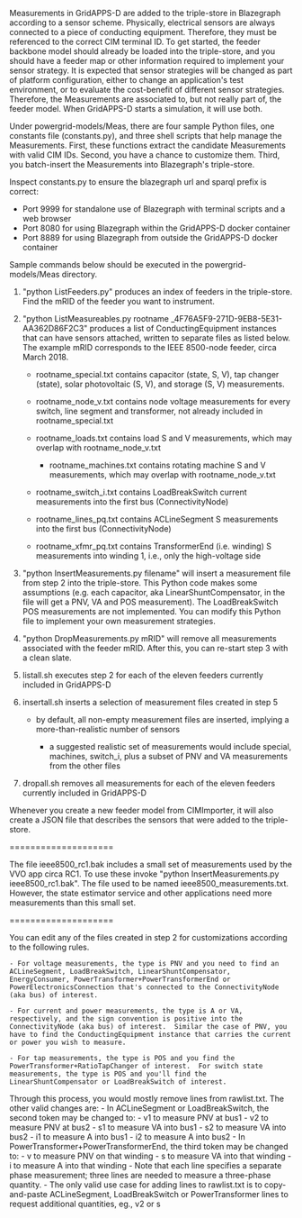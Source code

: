 Measurements in GridAPPS-D are added to the triple-store in Blazegraph according to a sensor scheme. Physically, electrical sensors are always connected to a piece of conducting equipment. Therefore, they must be referenced to the correct CIM terminal ID. To get started, the feeder backbone model should already be loaded into the triple-store, and you should have a feeder map or other information required to implement your sensor strategy. It is expected that sensor strategies will be changed as part of platform configuration, either to change an application's test environment, or to evaluate the cost-benefit of different sensor strategies. Therefore, the Measurements are associated to, but not really part of, the feeder model. When GridAPPS-D starts a simulation, it will use both.

Under powergrid-models/Meas, there are four sample Python files, one constants file (constants.py), and three shell scripts that help manage the Measurements. First, these functions extract the candidate Measurements with valid CIM IDs. Second, you have a chance to customize them. Third, you batch-insert the Measurements into Blazegraph's triple-store.

Inspect constants.py to ensure the blazegraph url and sparql prefix is correct:

 - Port 9999 for standalone use of Blazegraph with terminal scripts and a web browser
 - Port 8080 for using Blazegraph within the GridAPPS-D docker container
 - Port 8889 for using Blazegraph from outside the GridAPPS-D docker container

Sample commands below should be executed in the powergrid-models/Meas directory. 

1. "python ListFeeders.py" produces an index of feeders in the triple-store.  Find the mRID of the feeder you want to instrument.  

2. "python ListMeasureables.py rootname _4F76A5F9-271D-9EB8-5E31-AA362D86F2C3" produces a list of ConductingEquipment instances that can have sensors attached, written to separate files as listed below.  The example mRID corresponds to the IEEE 8500-node feeder, circa March 2018.
 
    - rootname_special.txt contains capacitor (state, S, V), tap changer (state), solar photovoltaic (S, V), and storage (S, V) measurements. 
 
    - rootname_node_v.txt contains node voltage measurements for every switch, line segment and transformer, not already included in rootname_special.txt 

    - rootname_loads.txt contains load S and V measurements, which may overlap with rootname_node_v.txt 

		- rootname_machines.txt contains rotating machine S and V measurements, which may overlap with rootname_node_v.txt

    - rootname_switch_i.txt contains LoadBreakSwitch current measurements into the first bus (ConnectivityNode) 

    - rootname_lines_pq.txt contains ACLineSegment S measurements into the first bus (ConnectivityNode)
 
    - rootname_xfmr_pq.txt contains TransformerEnd (i.e. winding) S measurements into winding 1, i.e., only the high-voltage side

3. "python InsertMeasurements.py filename" will insert a measurement file from step 2 into the triple-store.  This Python code makes some assumptions (e.g.  each capacitor, aka LinearShuntCompensator, in the file will get a PNV, VA and POS measurement).  The LoadBreakSwitch POS measurements are not implemented.  You can modify this Python file to implement your own measurement strategies.  
 
4. "python DropMeasurements.py mRID" will remove all measurements associated with the feeder mRID. After this, you can re-start step 3 with a clean slate.

5. listall.sh executes step 2 for each of the eleven feeders currently included in GridAPPS-D

6. insertall.sh inserts a selection of measurement files created in step 5

    - by default, all non-empty measurement files are inserted, implying a more-than-realistic number of sensors

		- a suggested realistic set of measurements would include special, machines, switch_i, plus a subset of PNV and VA measurements from the other files

7. dropall.sh removes all measurements for each of the eleven feeders currently included in GridAPPS-D

Whenever you create a new feeder model from CIMImporter, it will also create a JSON file that describes the sensors that were added to the triple-store.

==================== 

The file ieee8500_rc1.bak includes a small set of measurements used by the VVO app circa RC1. To use these invoke "python InsertMeasurements.py ieee8500_rc1.bak". The file used to be named ieee8500_measurements.txt. However, the state estimator service and other applications need more measurements than this small set.

====================

You can edit any of the files created in step 2 for customizations according to the following rules.  

    - For voltage measurements, the type is PNV and you need to find an ACLineSegment, LoadBreakSwitch, LinearShuntCompensator, EnergyConsumer, PowerTransformer+PowerTransformerEnd or PowerElectronicsConnection that's connected to the ConnectivityNode (aka bus) of interest.  

    - For current and power measurements, the type is A or VA, respectively, and the sign convention is positive into the ConnectivityNode (aka bus) of interest.  Similar the case of PNV, you have to find the ConductingEquipment instance that carries the current or power you wish to measure.  

    - For tap measurements, the type is POS and you find the PowerTransformer+RatioTapChanger of interest.  For switch state measurements, the type is POS and you'll find the LinearShuntCompensator or LoadBreakSwitch of interest.  

Through this process, you would mostly remove lines from rawlist.txt. The other valid changes are:
     - In ACLineSegment or LoadBreakSwitch, the second token may be changed to:
         - v1 to measure PNV at bus1
         - v2 to measure PNV at bus2
         - s1 to measure VA into bus1
         - s2 to measure VA into bus2
         - i1 to measure A into bus1
         - i2 to measure A into bus2
     - In PowerTransformer+PowerTransformerEnd, the third token may be changed to:
         - v to measure PNV on that winding
         - s to measure VA into that winding
         - i to measure A into that winding
     - Note that each line specifies a separate phase measurement; three lines are needed to measure a three-phase quantity.
     - The only valid use case for adding lines to rawlist.txt is to copy-and-paste ACLineSegment, LoadBreakSwitch or PowerTransformer lines to request additional quantities, eg., v2 or s 


